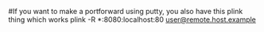 #If you want to make a portforward using putty, you also have this plink thing which works
plink -R *:8080:localhost:80 user@remote.host.example
